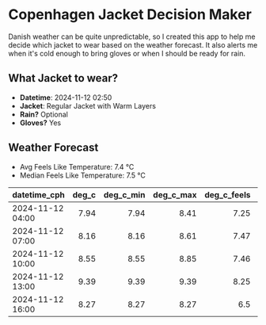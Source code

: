 
# Copenhagen Jacket Decision Maker

Danish weather can be quite unpredictable, so I created this app to help me decide which jacket to wear based on the weather forecast. 
It also alerts me when it's cold enough to bring gloves or when I should be ready for rain.

## What Jacket to wear?

- **Datetime**: 2024-11-12 02:50
- **Jacket**: Regular Jacket with Warm Layers
- **Rain?** Optional
- **Gloves?** Yes

## Weather Forecast
- Avg Feels Like Temperature: 7.4 °C
- Median Feels Like Temperature: 7.5 °C

| datetime_cph     |   deg_c |   deg_c_min |   deg_c_max |   deg_c_feels | weather   | wind   | rain   |
|:-----------------|--------:|------------:|------------:|--------------:|:----------|:-------|:-------|
| 2024-11-12 04:00 |    7.94 |        7.94 |        8.41 |          7.25 | Rain      | Low    | Low    |
| 2024-11-12 07:00 |    8.16 |        8.16 |        8.61 |          7.47 | Clouds    | Low    | None   |
| 2024-11-12 10:00 |    8.55 |        8.55 |        8.85 |          7.46 | Clouds    | Low    | None   |
| 2024-11-12 13:00 |    9.39 |        9.39 |        9.39 |          8.25 | Clouds    | Low    | None   |
| 2024-11-12 16:00 |    8.27 |        8.27 |        8.27 |          6.5  | Clouds    | Low    | None   |
        